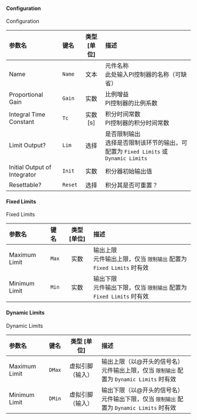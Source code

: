 <!--
DO NOT EDIT THIS FILE DIRECTLY.
This file is generated by tools/comp-docs.js.
All changes will be overwritten by regeneration.
-->

<slot class="model-parameters">

#### Configuration

Configuration

| 参数名 | 键名 | 类型 [单位] | 描述 |
|:------ |:---- |:-----------:|:---- |
| Name | `Name` | 文本 | 元件名称<br/>此处输入PI控制器的名称（可缺省） |
| Proportional Gain | `Gain` | 实数 | 比例增益<br/>PI控制器的比例系数 |
| Integral Time Constant | `Tc` | 实数 [s] | 积分时间常数<br/>PI控制器的积分时间常数 |
| Limit Output? | `Lim` | 选择 | 是否限制输出<br/>选择是否限制该环节的输出，可配置为 `Fixed Limits` 或 `Dynamic Limits` |
| Initial Output of Integrator | `Init` | 实数 | 积分器初始输出值 |
| Resettable? | `Reset` | 选择 | 积分其是否可重置？ |

#### Fixed Limits

Fixed Limits

| 参数名 | 键名 | 类型 [单位] | 描述 |
|:------ |:---- |:-----------:|:---- |
| Maximum Limit | `Max` | 实数 | 输出上限<br/>元件输出上限，仅当 `限制输出` 配置为 `Fixed Limits` 时有效 |
| Minimum Limit | `Min` | 实数 | 输出下限<br/>元件输出下限，仅当 `限制输出` 配置为 `Fixed Limits` 时有效 |

#### Dynamic Limits

Dynamic Limits

| 参数名 | 键名 | 类型 [单位] | 描述 |
|:------ |:---- |:-----------:|:---- |
| Maximum Limit | `DMax` | 虚拟引脚（输入） | 输出上限（以@开头的信号名）<br/>元件输出上限，仅当 `限制输出` 配置为 `Dynamic Limits` 时有效 |
| Minimum Limit | `DMin` | 虚拟引脚（输入） | 输出下限（以@开头的信号名）<br/>元件输出下限，仅当 `限制输出` 配置为 `Dynamic Limits` 时有效 |


</slot>

